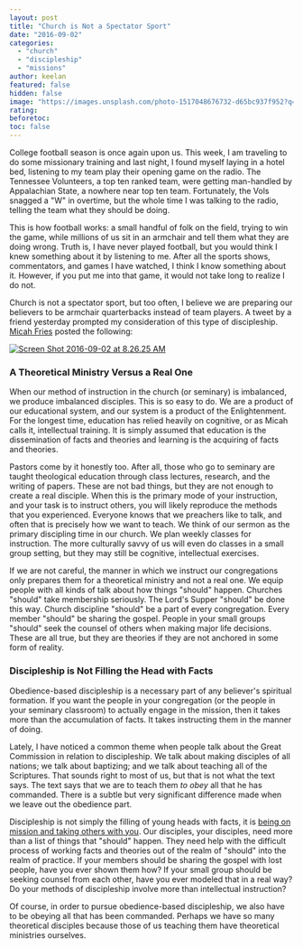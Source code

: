 ```yaml
---
layout: post
title: "Church is Not a Spectator Sport"
date: "2016-09-02"
categories: 
  - "church"
  - "discipleship"
  - "missions"
author: keelan
featured: false
hidden: false
image: "https://images.unsplash.com/photo-1517048676732-d65bc937f952?q=80&w=2070&auto=format&fit=crop&ixlib=rb-4.0.3&ixid=M3wxMjA3fDB8MHxwaG90by1wYWdlfHx8fGVufDB8fHx8fA%3D%3D"
rating:
beforetoc:
toc: false
---
```


College football season is once again upon us. This week, I am traveling to do some missionary training and last night, I found myself laying in a hotel bed, listening to my team play their opening game on the radio. The Tennessee Volunteers, a top ten ranked team, were getting man-handled by Appalachian State, a nowhere near top ten team. Fortunately, the Vols snagged a "W" in overtime, but the whole time I was talking to the radio, telling the team what they should be doing.

This is how football works: a small handful of folk on the field, trying to win the game, while millions of us sit in an armchair and tell them what they are doing wrong. Truth is, I have never played football, but you would think I knew something about it by listening to me. After all the sports shows, commentators, and games I have watched, I think I know something about it. However, if you put me into that game, it would not take long to realize I do not.

Church is not a spectator sport, but too often, I believe we are preparing our believers to be armchair quarterbacks instead of team players. A tweet by a friend yesterday prompted my consideration of this type of discipleship. [Micah Fries](https://twitter.com/micahfries) posted the following:

[![Screen Shot 2016-09-02 at 8.26.25 AM](images/11e80-screen-shot-2016-09-02-at-8.26.25-am.png)](https://keelancook.files.wordpress.com/2020/08/11e80-screen-shot-2016-09-02-at-8.26.25-am.png)

### A Theoretical Ministry Versus a Real One

When our method of instruction in the church (or seminary) is imbalanced, we produce imbalanced disciples. This is so easy to do. We are a product of our educational system, and our system is a product of the Enlightenment. For the longest time, education has relied heavily on cognitive, or as Micah calls it, intellectual training. It is simply assumed that education is the dissemination of facts and theories and learning is the acquiring of facts and theories.

Pastors come by it honestly too. After all, those who go to seminary are taught theological education through class lectures, research, and the writing of papers. These are not bad things, but they are not enough to create a real disciple. When this is the primary mode of your instruction, and your task is to instruct others, you will likely reproduce the methods that you experienced. Everyone knows that we preachers like to talk, and often that is precisely how we want to teach. We think of our sermon as the primary discipling time in our church. We plan weekly classes for instruction. The more culturally savvy of us will even do classes in a small group setting, but they may still be cognitive, intellectual exercises.

If we are not careful, the manner in which we instruct our congregations only prepares them for a theoretical ministry and not a real one. We equip people with all kinds of talk about how things "should" happen. Churches "should" take membership seriously. The Lord's Supper "should" be done this way. Church discipline "should" be a part of every congregation. Every member "should" be sharing the gospel. People in your small groups "should" seek the counsel of others when making major life decisions. These are all true, but they are theories if they are not anchored in some form of reality.

### Discipleship is Not Filling the Head with Facts

Obedience-based discipleship is a necessary part of any believer's spiritual formation. If you want the people in your congregation (or the people in your seminary classroom) to actually engage in the mission, then it takes more than the accumulation of facts. It takes instructing them in the manner of doing.

Lately, I have noticed a common theme when people talk about the Great Commission in relation to discipleship. We talk about making disciples of all nations; we talk about baptizing; and we talk about teaching all of the Scriptures. That sounds right to most of us, but that is not what the text says. The text says that we are to teach them _to obey_ all that he has commanded. There is a subtle but very significant difference made when we leave out the obedience part.

Discipleship is not simply the filling of young heads with facts, it is [being on mission and taking others with you](http://blog.keelancook.com/2016/08/discipleship-is-being-on-mission-and-taking-others-with-you.html). Our disciples, your disciples, need more than a list of things that "should" happen. They need help with the difficult process of working facts and theories out of the realm of "should" into the realm of practice. If your members should be sharing the gospel with lost people, have you ever shown them how? If your small group should be seeking counsel from each other, have you ever modeled that in a real way? Do your methods of discipleship involve more than intellectual instruction?

Of course, in order to pursue obedience-based discipleship, we also have to be obeying all that has been commanded. Perhaps we have so many theoretical disciples because those of us teaching them have theoretical ministries ourselves.
